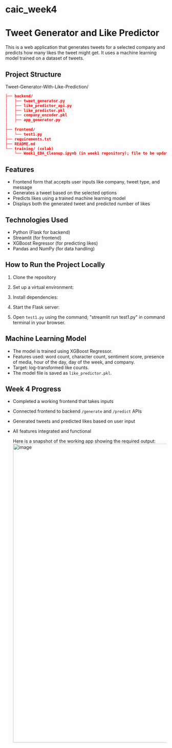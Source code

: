 # caic_week4
# Tweet Generator and Like Predictor

This is a web application that generates tweets for a selected company and predicts how many likes the tweet might get. It uses a machine learning model trained on a dataset of tweets.

## Project Structure
Tweet-Generator-With-Like-Prediction/
```json
├── backend/
│   ├── tweet_generator.py
│   ├── like_predictor_api.py
│   ├── like_predictor.pkl
│   ├── company_encoder.pkl
│   ├── app_generator.py
│   
├── frontend/
│   └── test1.py
├── requirements.txt
├── README.md
└── training/ (colab)
    └── Week1_EDA_Cleanup.ipynb (in week1 repository); file to be updated soon

```

## Features

- Frontend form that accepts user inputs like company, tweet type, and message
- Generates a tweet based on the selected options
- Predicts likes using a trained machine learning model
- Displays both the generated tweet and predicted number of likes

## Technologies Used

- Python (Flask for backend)
- Streamlit (for frontend)
- XGBoost Regressor (for predicting likes)
- Pandas and NumPy (for data handling)

## How to Run the Project Locally

1. Clone the repository
  
3. Set up a virtual environment:

4. Install dependencies:

5. Start the Flask server:

6. Open `test1.py` using the command; "streamlit run test1.py" in command terminal in your browser.

## Machine Learning Model

- The model is trained using XGBoost Regressor.
- Features used: word count, character count, sentiment score, presence of media, hour of the day, day of the week, and company.
- Target: log-transformed like counts.
- The model file is saved as `like_predictor.pkl`.

## Week 4 Progress

- Completed a working frontend that takes inputs
- Connected frontend to backend `/generate` and `/predict` APIs
- Generated tweets and predicted likes based on user input
- All features integrated and functional

  Here is a snapshot of the working app showing the required output:
  <img width="1399" height="930" alt="image" src="https://github.com/user-attachments/assets/176a7ca1-468a-4efe-8380-0f40b9cdd05f" />


